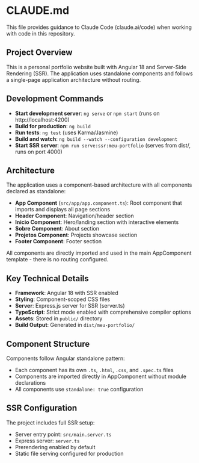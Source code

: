 # CLAUDE.md

This file provides guidance to Claude Code (claude.ai/code) when working with code in this repository.

## Project Overview

This is a personal portfolio website built with Angular 18 and Server-Side Rendering (SSR). The application uses standalone components and follows a single-page application architecture without routing.

## Development Commands

- **Start development server**: `ng serve` or `npm start` (runs on http://localhost:4200)
- **Build for production**: `ng build` 
- **Run tests**: `ng test` (uses Karma/Jasmine)
- **Build and watch**: `ng build --watch --configuration development`
- **Start SSR server**: `npm run serve:ssr:meu-portfolio` (serves from dist/, runs on port 4000)

## Architecture

The application uses a component-based architecture with all components declared as standalone:

- **App Component** (`src/app/app.component.ts`): Root component that imports and displays all page sections
- **Header Component**: Navigation/header section
- **Inicio Component**: Hero/landing section with interactive elements
- **Sobre Component**: About section
- **Projetos Component**: Projects showcase section
- **Footer Component**: Footer section

All components are directly imported and used in the main AppComponent template - there is no routing configured.

## Key Technical Details

- **Framework**: Angular 18 with SSR enabled
- **Styling**: Component-scoped CSS files
- **Server**: Express.js server for SSR (server.ts)
- **TypeScript**: Strict mode enabled with comprehensive compiler options
- **Assets**: Stored in `public/` directory
- **Build Output**: Generated in `dist/meu-portfolio/`

## Component Structure

Components follow Angular standalone pattern:
- Each component has its own `.ts`, `.html`, `.css`, and `.spec.ts` files
- Components are imported directly in AppComponent without module declarations
- All components use `standalone: true` configuration

## SSR Configuration

The project includes full SSR setup:
- Server entry point: `src/main.server.ts`
- Express server: `server.ts`
- Prerendering enabled by default
- Static file serving configured for production